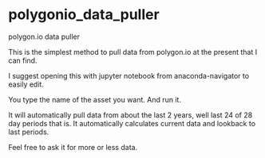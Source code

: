 # polygonio_data_puller
polygon.io data puller

This is the simplest method to pull data from polygon.io at the present that I can find.

I suggest opening this with jupyter notebook from anaconda-navigator to easily edit.

You type the name of the asset you want. And run it.

It will automatically pull data from about the last 2 years, well last 24 of 28 day periods that is. It automatically calculates current data and lookback to last periods.


Feel free to ask it for more or less data.
